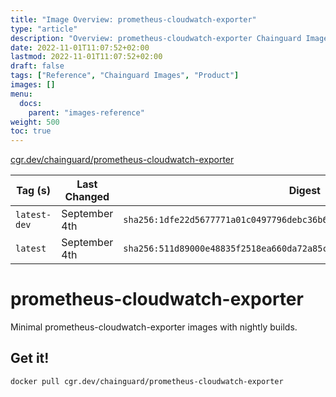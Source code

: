 ```yaml
---
title: "Image Overview: prometheus-cloudwatch-exporter"
type: "article"
description: "Overview: prometheus-cloudwatch-exporter Chainguard Image"
date: 2022-11-01T11:07:52+02:00
lastmod: 2022-11-01T11:07:52+02:00
draft: false
tags: ["Reference", "Chainguard Images", "Product"]
images: []
menu:
  docs:
    parent: "images-reference"
weight: 500
toc: true
---
```


[cgr.dev/chainguard/prometheus-cloudwatch-exporter](https://github.com/chainguard-images/images/tree/main/images/prometheus-cloudwatch-exporter)

| Tag (s)       | Last Changed  | Digest                                                                    |
|---------------|---------------|---------------------------------------------------------------------------|
|  `latest-dev` | September 4th | `sha256:1dfe22d5677771a01c0497796debc36b6f77ad4b8e5244c3fd218a0bbca43ac0` |
|  `latest`     | September 4th | `sha256:511d89000e48835f2518ea660da72a85ce3d51f1693564837902a582e859bbd2` |

# prometheus-cloudwatch-exporter

Minimal prometheus-cloudwatch-exporter images with nightly builds.

## Get it!

```shell
docker pull cgr.dev/chainguard/prometheus-cloudwatch-exporter
```
